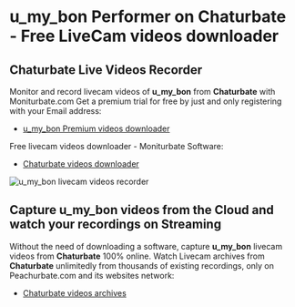 # u_my_bon Performer on Chaturbate - Free LiveCam videos downloader

## Chaturbate Live Videos Recorder

Monitor and record livecam videos of **u_my_bon** from **Chaturbate** with Moniturbate.com
Get a premium trial for free by just and only registering with your Email address:
* [u_my_bon Premium videos downloader](https://moniturbate.com/request-demo-licence-key.html)

Free livecam videos downloader - Moniturbate Software:
* [Chaturbate videos downloader](https://moniturbate.com/moniturbate-download-software.html)

![u_my_bon livecam videos recorder](https://peachurnet.com/templates/moniturbate-software.png)


## Capture u_my_bon videos from the Cloud and watch your recordings on Streaming

Without the need of downloading a software, capture **u_my_bon** livecam videos from **Chaturbate** 100% online.
Watch Livecam archives from **Chaturbate** unlimitedly from thousands of existing recordings, only on Peachurbate.com and its websites network:
* [Chaturbate videos archives](https://peachurnet.com/)